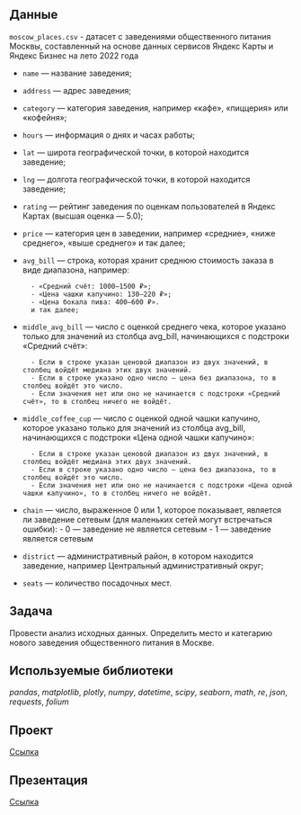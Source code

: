## Данные

`moscow_places.csv` - датасет с заведениями общественного питания Москвы, составленный на основе данных сервисов Яндекс Карты и Яндекс Бизнес на лето 2022 года
- `name` — название заведения;     
- `address` — адрес заведения;     
- `category` — категория заведения, например «кафе», «пиццерия» или «кофейня»;     
- `hours` — информация о днях и часах работы;     
- `lat` — широта географической точки, в которой находится заведение;     
- `lng` — долгота географической точки, в которой находится заведение;     
- `rating` — рейтинг заведения по оценкам пользователей в Яндекс Картах (высшая оценка — 5.0);     
- `price` — категория цен в заведении, например «средние», «ниже среднего», «выше среднего» и так далее;     
- `avg_bill` — строка, которая хранит среднюю стоимость заказа в виде диапазона, например:     
      
        - «Средний счёт: 1000–1500 ₽»;
        - «Цена чашки капучино: 130–220 ₽»;
        - «Цена бокала пива: 400–600 ₽».
        и так далее;
- `middle_avg_bill` — число с оценкой среднего чека, которое указано только для значений из столбца avg_bill, начинающихся с подстроки «Средний счёт»:
      
        - Если в строке указан ценовой диапазон из двух значений, в столбец войдёт медиана этих двух значений.
        - Если в строке указано одно число — цена без диапазона, то в столбец войдёт это число.
        - Если значения нет или оно не начинается с подстроки «Средний счёт», то в столбец ничего не войдёт.
- `middle_coffee_cup` — число с оценкой одной чашки капучино, которое указано только для значений из столбца avg_bill, начинающихся с подстроки «Цена одной чашки капучино»:
      
        - Если в строке указан ценовой диапазон из двух значений, в столбец войдёт медиана этих двух значений.
        - Если в строке указано одно число — цена без диапазона, то в столбец войдёт это число.
        - Если значения нет или оно не начинается с подстроки «Цена одной чашки капучино», то в столбец ничего не войдёт.
- `chain` — число, выраженное 0 или 1, которое показывает, является ли заведение сетевым (для маленьких сетей могут встречаться ошибки):
        - 0 — заведение не является сетевым
        - 1 — заведение является сетевым
- `district` — административный район, в котором находится заведение, например Центральный административный округ;     
- `seats` — количество посадочных мест.

## Задача

Провести анализ исходных данных. Определить место и категарию нового заведения общественного питания в Москве.

## Используемые библиотеки

*pandas*, *matplotlib*, *plotly*, *numpy*, *datetime*, *scipy*, *seaborn*, *math*, *re*, *json*, *requests*, *folium*

## Проект

[Ссылка](https://github.com/vs-gorgan/practicum.yandex/blob/main/11_Moscow_places/11_Moscow_places(2).ipynb)

## Презентация

[Ссылка](https://github.com/vs-gorgan/practicum.yandex/blob/main/11_Moscow_places/moscow_places.pdf)
